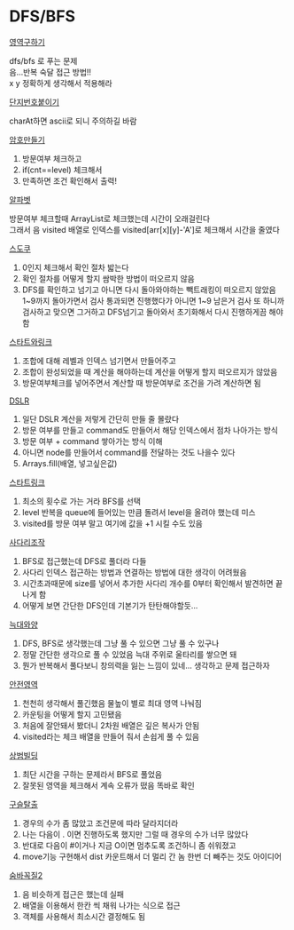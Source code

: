 # DFS/BFS

[영역구하기](./영역구하기/Main.java)

dfs/bfs 로 푸는 문제<br>
음...반복 숙달 접근 방법!!<br>
x y 정확하게 생각해서 적용해라

[단지번호붙이기](./단지번호붙이기/Main.java)

charAt하면 ascii로 되니 주의하길 바람

[암호만들기](./암호만들기/Main.java)

1. 방문여부 체크하고
2. if(cnt==level) 체크해서
3. 만족하면 조건 확인해서 출력!

[알파벳](./알파벳/Main.java)

방문여부 체크할때 ArrayList로 체크했는데 시간이 오래걸린다\
그래서 음 visited 배열로 인덱스를 visited[arr[x][y]-'A']로 체크해서 시간을 줄였다

[스도쿠](./스도쿠/Main.java)

1. 0인지 체크해서 확인 절차 밟는다
2. 확인 절차를 어떻게 할지 쌈박한 방법이 떠오르지 않음
3. DFS를 확인하고 넘기고 아니면 다시 돌아와야하는 빽트래킹이 떠오르지 않았음\
1~9까지 돌아가면서 검사 통과되면 진행했다가 아니면 1~9 남은거 검사 또 하니까
검사하고 맞으면 그거하고 DFS넘기고 돌아와서 초기화해서 다시 진행하게끔 해야 함
   
[스타트와링크](./스타트와링크/Main.java)

1. 조합에 대해 레벨과 인덱스 넘기면서 만들어주고
2. 조합이 완성되었을 때 계산을 해야하는데 계산을 어떻게 할지 떠오르지가 않았음
3. 방문여부체크를 넣어주면서 계산할 때 방문여부로 조건을 가려 계산하면 됨

[DSLR](./DSLR/Main.java)

1. 일단 DSLR 계산을 저렇게 간단히 만들 줄 몰랐다
2. 방문 여부를 만들고 command도 만들어서 해당 인덱스에서 점차 나아가는 방식
3. 방문 여부 + command 쌓아가는 방식 이해
4. 아니면 node를 만들어서 command를 전달하는 것도 나을수 있다
5. Arrays.fill(배열, 넣고싶은값)

[스타트링크](./스타트링크/Main.java)

1. 최소의 횟수로 가는 거라 BFS를 선택
2. level 반복을 queue에 들어있는 만큼 돌려서 level을 올려야 했는데 미스
3. visited를 방문 여부 말고 여기에 값을 +1 시킬 수도 있음

[사다리조작](./사다리조작/Main.java)

1. BFS로 접근했는데 DFS로 풀더라 다들
2. 사다리 인덱스 접근하는 방법과 연결하는 방법에 대한 생각이 어려웠음
3. 시간초과때문에 size를 넣어서 추가한 사다리 개수를 0부터 확인해서 발견하면 끝나게 함
4. 어떻게 보면 간단한 DFS인데 기본기가 탄탄해야할듯...

[늑대와양](./늑대와양/Main.java)

1. DFS, BFS로 생각했는데 그냥 풀 수 있으면 그냥 풀 수 있구나
2. 정말 간단한 생각으로 풀 수 있었음 늑대 주위로 울타리를 쌓으면 돼
3. 뭔가 반복해서 풀다보니 창의력을 잃는 느낌이 있네... 생각하고 문제 접근하자

[안전영역](./안전영역/Main.java)

1. 천천히 생각해서 풀긴했음 물높이 별로 최대 영역 나눠짐
2. 카운팅을 어떻게 할지 고민됐음
3. 처음에 잘안돼서 봤더니 2차원 배열은 깊은 복사가 안됨
4. visited라는 체크 배열을 만들어 줘서 손쉽게 풀 수 있음

[상범빌딩](./상범빌딩/Main.java)

1. 최단 시간을 구하는 문제라서 BFS로 풀었음
2. 잘못된 영역을 체크해서 계속 오류가 떴음 똑바로 확인

[구슬탈출](./구슬탈출/Main.java)

1. 경우의 수가 좀 많았고 조건문에 따라 달라지더라
2. 나는 다음이 . 이면 진행하도록 했지만 그럴 때 경우의 수가 너무 많았다
3. 반대로 다음이 #이거나 지금 O이면 멈추도록 조건하니 좀 쉬워졌고
4. move기능 구현해서 dist 카운트해서 더 멀리 간 놈 한번 더 빼주는 것도 아이디어

[숨바꼭질2](./숨바꼭질2/Main.java)

1. 음 비슷하게 접근은 했는데 실패
2. 배열을 이용해서 한칸 씩 채워 나가는 식으로 접근
3. 객체를 사용해서 최소시간 결정해도 됨